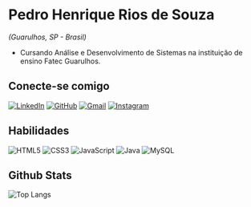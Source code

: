 # Pedro Henrique Rios de Souza
<i>(Guarulhos, SP - Brasil) </i>

- Cursando Análise e Desenvolvimento de Sistemas na instituição de ensino Fatec Guarulhos.

## Conecte-se comigo 
[![LinkedIn](https://img.shields.io/badge/LinkedIn-0077B5?style=for-the-badge&logo=linkedin&logoColor=white)](https://www.linkedin.com/in/pedro-rios-a2b633264/) [![GitHub](https://img.shields.io/badge/GitHub-100000?style=for-the-badge&logo=github&logoColor=white)](https://github.com/Alt3rs) [![Gmail](https://img.shields.io/badge/Gmail-333333?style=for-the-badge&logo=gmail&logoColor=red)](mailto:PRios731@gmail.com) [![Instagram](https://img.shields.io/badge/-Instagram-%23E4405F?style=for-the-badge&logo=instagram&logoColor=white)](https://www.instagram.com/kadu_pedro007/)

## Habilidades
![HTML5](https://img.shields.io/badge/HTML5-E34F26?style=for-the-badge&logo=html5&logoColor=white) ![CSS3](https://img.shields.io/badge/CSS3-1572B6?style=for-the-badge&logo=css3&logoColor=white) ![JavaScript](https://img.shields.io/badge/JavaScript-F7DF1E?style=for-the-badge&logo=javascript&logoColor=black) ![Java](https://img.shields.io/badge/java-%23ED8B00.svg?style=for-the-badge&logo=openjdk&logoColor=white) ![MySQL](https://img.shields.io/badge/MySQL-00000F?style=for-the-badge&logo=mysql&logoColor=white)

## Github Stats

![Top Langs](https://github-readme-stats-git-masterrstaa-rickstaa.vercel.app/api/top-langs/?username=Alt3rs&bg_color=000&border_color=30A3DC&title_color=E94D5F&text_color=FFF)

